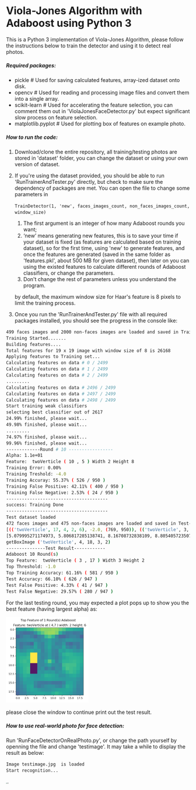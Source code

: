 # Viola-Jones Algorithm with Adaboost using Python 3

This is a Python 3 implementation of Viola-Jones Algorithm, please follow the instructions below to train the detector and using it to detect real photos.

##### Required packages:

- pickle	# Used for saving calculated features, array-ized dataset onto disk.
- opencv # Used for reading and processing image files and convert them into a single array.
- scikit-learn # Used for accelerating the feature selection, you can comment them out in 'ViolaJonesFaceDetector.py' but expect significant slow process on feature selection.
- matplotlib.pyplot # Used for plotting box of features on example photo.

##### How to run the code:

1. Download/clone the entire repository, all training/testing photos are stored in 'dataset' folder, you can change the dataset or using your own version of dataset.

2. If you're using the dataset provided, you should be able to run 'RunTrainerAndTester.py' directly, but check to make sure the dependency of packages are met. You can open the file to change some parameters in

	`TrainDetector(1, 'new', faces_images_count, non_faces_images_count, window_size)`

	1. The first argument is an integer of how many Adaboost rounds you want;
	2. ‘new’ means generating new features, this is to save your time if your dataset is fixed (as features are calculated based on training dataset), so for the first time, using 'new' to generate features, and once the features are generated (saved in the same folder as 'features.pkl', about 500 MB for given dataset), then later on you can using the existed features to calculate different rounds of Adaboost classifiers, or change the parameters.
	3. Don't change the rest of parameters unless you understand the program.

	by default, the maximum window size for Haar's feature is 8 pixels to limit the training process.

3. Once you run the 'RunTrainerAndTester.py' file with all required packages installed, you should see the progress in the console like:

  ```bash
  499 faces images and 2000 non-faces images are loaded and saved in Training-Data.pkl
  Training Started.......
  Building features....
  Total features for 19 x 19 image with window size of 8 is 26168
  Applying features to Training set...
  Calculating features on data # 0 / 2499
  Calculating features on data # 1 / 2499
  Calculating features on data # 2 / 2499
  .........
  Calculating features on data # 2496 / 2499
  Calculating features on data # 2497 / 2499
  Calculating features on data # 2498 / 2499
  Start training weak classifiers
  selecting best classifier out of 2617
  24.99% finished, please wait...
  49.98% finished, please wait...
  .........
  74.97% finished, please wait...
  99.96% finished, please wait...
  -------------Round # 10 -----------------
  Alpha: 1.1e+01
  Feature:  twoVerticle ( 10 , 5 ) Width 2 Height 8
  Training Error: 0.00%
  Training Treshold: -4.0
  Training Accuray: 55.37% ( 526 / 950 )
  Training False Positive: 42.11% ( 400 / 950 )
  Training False Negative: 2.53% ( 24 / 950 )
  ---------------------------------------
  success: Training Done
  ---------------------------------------
  Test dataset loaded
  472 faces images and 475 non-faces images are loaded and saved in Test-Data.pkl
  [(('twoVerticle', 17, 4, 2, 6), -2.0, (769, 950)), (('twoVerticle', 3, 1, 3, 2), -2.0, (541, 950)), (('twoVerticle', 2, 1, 3, 2), -2.0, (404, 950)), (('twoVerticle', 4, 3, 2, 2), 0.0, (649, 950)), (('twoVerticle', 1, 1, 2, 8), -4.0, (530, 950)), (('twoVerticle', 3, 14, 3, 2), -1.0, (517, 950)), (('twoVerticle', 4, 7, 2, 8), 7.0, (480, 950)), (('twoVerticle', 4, 18, 3, 2), -1.0, (581, 950)), (('twoVerticle', 1, 2, 1, 2), -1.0, (481, 950)), (('twoVerticle', 11, 6, 2, 8), -4.0, (526, 950))]
  [5.079995271174973, 5.806817285138741, 8.16708732838109, 8.80540572350739, 6.696829303810116, 10.818388812842256, 7.827263950074671, 11.92781628687352, 10.144053913574604, 10.98478973594049]
  getBoxImage ('twoVerticle', 4, 18, 3, 2)
  ---------------Test Result------------
  Adaboost 10 Round(s)
  Top Feature:  twoVerticle ( 3 , 17 ) Width 3 Height 2
  Top Threshold: -1.0
  Top Training Accuracy: 61.16% ( 581 / 950 )
  Test Accuracy: 66.10% ( 626 / 947 )
  Test False Positive: 4.33% ( 41 / 947 )
  Test False Negative: 29.57% ( 280 / 947 )
  ```

  For the last testing round, you may expected a plot pops up to show you the best feature (having largest alpha)  as:

  <img src="readme.assets/01.png" alt="01" style="zoom: 25%;" />

  please close the window to continue print out the test result.


##### How to use real-world photo for face detection:

Run 'RunFaceDetectorOnRealPhoto.py', or change the path yourself by openning the file and change 'testimage'. It may take a while to display the result as below:

```bash
Image testimage.jpg  is loaded
Start recognition...
```

<img src="/Users/jiataihan/Documents/Project/ViolaJonesFaceDetector-master/readme.assets/02.png" alt="02" style="zoom:20%;" />

